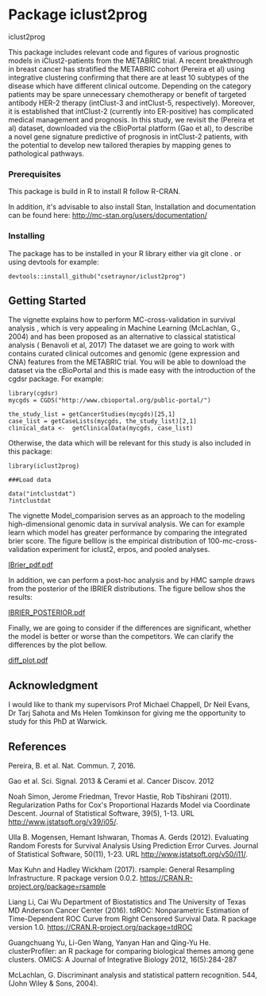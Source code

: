 # Package iclust2prog
iclust2prog



This package includes relevant code and figures of various prognostic models in iClust2-patients from the METABRIC trial.
A recent breakthrough in breast cancer has stratified the METABRIC cohort (Pereira et al) using integrative clustering confirming
that there are at least 10 subtypes of the disease which have different clinical outcome. Depending on
the category patients may be spare unnecessary chemotherapy or benefit of targeted antibody HER-2 therapy
(intClust-3 and intClust-5, respectively). Moreover, it is established that intClust-2 (currently into ER-positive)
has complicated medical management and prognosis. In this study, we revisit the (Pereira et al) dataset, downloaded via the
cBioPortal platform  (Gao et al), to describe a novel gene signature predictive of prognosis in intClust-2 patients, with the
potential to develop new tailored therapies by mapping genes to pathological pathways.

### Prerequisites

This package is build in R to install R follow R-CRAN.

In addition, it's advisable to also install Stan, Installation and documentation can be found here: http://mc-stan.org/users/documentation/

### Installing
The package has to be installed in your R library either via git clone . or using devtools for example:
```
devtools::install_github("csetraynor/iclust2prog")
```

## Getting Started

The vignette explains how to perform MC-cross-validation in survival analysis , which is very appealing in Machine Learning (McLachlan, G., 2004) and has been proposed as an alternative to classical statistical analysis ( Benavoli et al, 2017)
The dataset we are going to work with contains curated clinical outcomes and genomic (gene expression and CNA) features from the METABRIC trial.
You will be able to download the dataset via the cBioPortal and this is made easy with the introduction of the cgdsr package.
For example:

```
library(cgdsr)
mycgds = CGDS("http://www.cbioportal.org/public-portal/")

the_study_list = getCancerStudies(mycgds)[25,1]
case_list = getCaseLists(mycgds, the_study_list)[2,1]
clinical_data <-  getClinicalData(mycgds, case_list)
```

Otherwise, the data which will be relevant for this study is also included in this package:
```
library(iclust2prog)

###Load data

data("intclustdat")
?intclustdat

```
The vignette Model_comparision serves as an approach to the modeling high-dimensional genomic data in survival analysis. We can for example learn which model has greater performance by comparing the integrated brier score. The figure belllow is the empirical distribution of 100-mc-cross-validation experiment for iclust2, erpos, and pooled analyses.

[IBrier_pdf.pdf](https://github.com/csetraynor/iclust2prog/files/2042749/IBrier_pdf.pdf)

In addition, we can perform a post-hoc analysis and by HMC sample draws from the posterior of the IBRIER distributions. The figure bellow shos the results:

[IBRIER_POSTERIOR.pdf](https://github.com/csetraynor/iclust2prog/files/2042750/IBRIER_POSTERIOR.pdf)

Finally, we are going to consider if the differences are significant, whether the model is better or worse than the competitors. We can clarify the differences by the plot bellow.

[diff_plot.pdf](https://github.com/csetraynor/iclust2prog/files/2042751/diff_plot.pdf)

## Acknowledgment

I would like to thank my supervisors Prof Michael Chappell,
Dr Neil Evans, Dr Tarj Sahota and Ms Helen Tomkinson for giving me the opportunity to study for this PhD at Warwick. 

## References

  Pereira, B. et al. Nat. Commun. 7, 2016.
  
  Gao et al. Sci. Signal. 2013 & Cerami et al. Cancer Discov. 2012

Noah Simon, Jerome Friedman, Trevor Hastie, Rob Tibshirani (2011).
  Regularization Paths for Cox's Proportional Hazards Model via
  Coordinate Descent. Journal of Statistical Software, 39(5), 1-13. URL
  http://www.jstatsoft.org/v39/i05/.

Ulla B. Mogensen, Hemant Ishwaran, Thomas A. Gerds (2012). Evaluating
  Random Forests for Survival Analysis Using Prediction Error Curves.
  Journal of Statistical Software, 50(11), 1-23. URL
  http://www.jstatsoft.org/v50/i11/.

Max Kuhn and Hadley Wickham (2017). rsample: General Resampling
  Infrastructure. R package version 0.0.2.
  https://CRAN.R-project.org/package=rsample
  
Liang Li, Cai Wu Department of Biostatistics and The University of Texas MD
  Anderson Cancer Center (2016). tdROC: Nonparametric Estimation of
  Time-Dependent ROC Curve from Right Censored Survival Data. R package version
  1.0. https://CRAN.R-project.org/package=tdROC

Guangchuang Yu, Li-Gen Wang, Yanyan Han and Qing-Yu He. clusterProfiler: an R
  package for comparing biological themes among gene clusters. OMICS: A Journal
  of Integrative Biology 2012, 16(5):284-287

McLachlan, G. Discriminant analysis and statistical pattern recognition. 544, (John Wiley & Sons, 2004).


